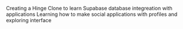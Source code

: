 Creating a Hinge Clone to learn Supabase database integreation with applications
Learning how to make social applications with profiles and exploring interface
